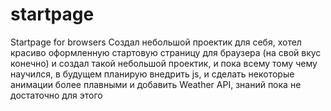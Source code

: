# startpage
Startpage for browsers
Создал небольшой проектик для себя, хотел красиво оформленную стартовую страницу для браузера (на свой вкус конечно) и создал такой небольшой проектик, и пока всему тому чему научился, в будущем планирую внедрить js, и сделать некоторые анимации более плавными и добавить Weather API, знаний пока не достаточно для этого
